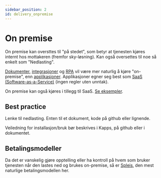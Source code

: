 ```yaml
---
sidebar_position: 2
id: delivery_onpremise
---
```


# On premise

On premise kan oversttes til "på stedet", som betyr at tjenesten kjøres internt hos mottakeren (fremfor sky-løsning).
Kan også oversettes til noe så enkelt som "Nedlasting". 

[Dokumenter](/deling/share_docs), [integrasjoner](/deling/integrations) og [RPA](/deling/rpa) vil være mer naturlig å kjøre "on-premise",
enn [applikasjoner](/deling/applications). Applikasjoner egner seg best som [SaaS (Software-as-a-Service)](/leveransemodeller/delivery_saas) (ingen regler uten unntak).

On premise kan også kjøres i tillegg til SaaS. [Se eksempler](/leveransemodeller/delivery_examples).


## Best practice

Lenke til nedlasting. Enten til et dokument, kode på github eller lignende.

Veiledning for installasjon/bruk bør beskrives i Kapps, på github eller i dokumentet.


## Betalingsmodeller

Da det er vanskelig gjøre opptelling eller ha kontroll på hvem som bruker tjenesten når den lastes ned og brukes on-premise,
så er [Spleis](/betalingsmodeller/spleis), den mest naturlige betalingsmodellen her.